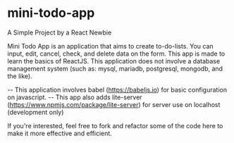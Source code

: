 # mini-todo-app
A Simple Project by a React Newbie


Mini Todo App is an application that aims to create to-do-lists. You can input, edit, cancel, check, and delete data on the form.
This app is made to learn the basics of ReactJS. This application does not involve a database management system (such as: mysql, mariadb, postgresql, mongodb, and the like).


-- This application involves babel (https://babeljs.io) for basic configuration on javascript. 
-- This app also adds lite-server (https://www.npmjs.com/package/lite-server) for server use on localhost (development only)

If you're interested, feel free to fork and refactor some of the code here to make it more effective and efficient.
